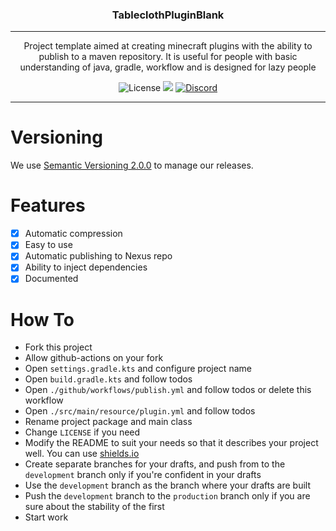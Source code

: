 <p align="center">
<h3 align="center">TableclothPluginBlank</h3>

------

<p align="center">
Project template aimed at creating minecraft plugins with the ability to publish to a maven repository. It is useful for people with basic understanding of java, gradle, workflow and is designed for lazy people
</p>

<p align="center">
<img alt="License" src="https://img.shields.io/github/license/CKATEPTb-minecraft/TableclothPluginBlank">
<a href="https://docs.gradle.org/7.5/release-notes.html"><img src="https://img.shields.io/badge/Gradle-7.5-brightgreen.svg?colorB=469C00&logo=gradle"></a>
<a href="https://discord.gg/P7FaqjcATp" target="_blank"><img alt="Discord" src="https://img.shields.io/discord/925686623222505482?label=discord"></a>
</p>

------

# Versioning

We use [Semantic Versioning 2.0.0](https://semver.org/spec/v2.0.0.html) to manage our releases.

# Features

- [X] Automatic compression
- [X] Easy to use
- [X] Automatic publishing to Nexus repo
- [X] Ability to inject dependencies
- [X] Documented

# How To

* Fork this project
* Allow github-actions on your fork
* Open `settings.gradle.kts` and configure project name 
* Open `build.gradle.kts` and follow todos
* Open `./github/workflows/publish.yml` and follow todos or delete this workflow
* Open `./src/main/resource/plugin.yml` and follow todos
* Rename project package and main class
* Change `LICENSE` if you need
* Modify the README to suit your needs so that it describes your project well. You can use [shields.io](https://shields.io)
* Create separate branches for your drafts, and push from to the `development` branch only if you're confident in your drafts
* Use the `development` branch as the branch where your drafts are built
* Push the `development` branch to the `production` branch only if you are sure about the stability of the first
* Start work